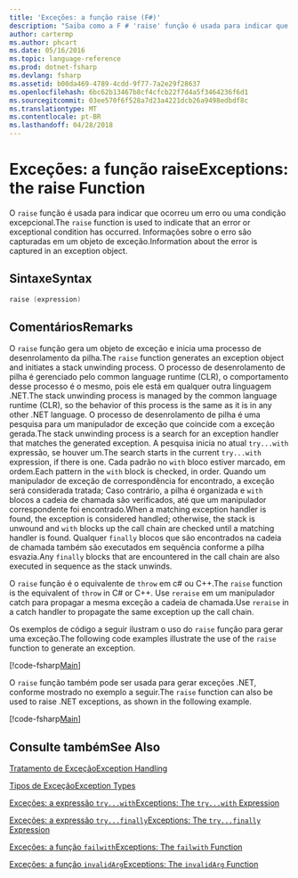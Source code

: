 ```yaml
---
title: 'Exceções: a função raise (F#)'
description: "Saiba como a F # 'raise' função é usada para indicar que ocorreu um erro ou uma condição excepcional."
author: cartermp
ms.author: phcart
ms.date: 05/16/2016
ms.topic: language-reference
ms.prod: dotnet-fsharp
ms.devlang: fsharp
ms.assetid: b00da469-4789-4cdd-9f77-7a2e29f28637
ms.openlocfilehash: 6bc62b13467b8cf4cfcb22f7d4a5f3464236f6d1
ms.sourcegitcommit: 03ee570f6f528a7d23a4221dcb26a9498edbdf8c
ms.translationtype: MT
ms.contentlocale: pt-BR
ms.lasthandoff: 04/28/2018
---
```

# <a name="exceptions-the-raise-function"></a><span data-ttu-id="11892-103">Exceções: a função raise</span><span class="sxs-lookup"><span data-stu-id="11892-103">Exceptions: the raise Function</span></span>

<span data-ttu-id="11892-104">O `raise` função é usada para indicar que ocorreu um erro ou uma condição excepcional.</span><span class="sxs-lookup"><span data-stu-id="11892-104">The `raise` function is used to indicate that an error or exceptional condition has occurred.</span></span> <span data-ttu-id="11892-105">Informações sobre o erro são capturadas em um objeto de exceção.</span><span class="sxs-lookup"><span data-stu-id="11892-105">Information about the error is captured in an exception object.</span></span>


## <a name="syntax"></a><span data-ttu-id="11892-106">Sintaxe</span><span class="sxs-lookup"><span data-stu-id="11892-106">Syntax</span></span>

```fsharp
raise (expression)
```

## <a name="remarks"></a><span data-ttu-id="11892-107">Comentários</span><span class="sxs-lookup"><span data-stu-id="11892-107">Remarks</span></span>
<span data-ttu-id="11892-108">O `raise` função gera um objeto de exceção e inicia uma processo de desenrolamento da pilha.</span><span class="sxs-lookup"><span data-stu-id="11892-108">The `raise` function generates an exception object and initiates a stack unwinding process.</span></span> <span data-ttu-id="11892-109">O processo de desenrolamento de pilha é gerenciado pelo common language runtime (CLR), o comportamento desse processo é o mesmo, pois ele está em qualquer outra linguagem .NET.</span><span class="sxs-lookup"><span data-stu-id="11892-109">The stack unwinding process is managed by the common language runtime (CLR), so the behavior of this process is the same as it is in any other .NET language.</span></span> <span data-ttu-id="11892-110">O processo de desenrolamento de pilha é uma pesquisa para um manipulador de exceção que coincide com a exceção gerada.</span><span class="sxs-lookup"><span data-stu-id="11892-110">The stack unwinding process is a search for an exception handler that matches the generated exception.</span></span> <span data-ttu-id="11892-111">A pesquisa inicia no atual `try...with` expressão, se houver um.</span><span class="sxs-lookup"><span data-stu-id="11892-111">The search starts in the current `try...with` expression, if there is one.</span></span> <span data-ttu-id="11892-112">Cada padrão no `with` bloco estiver marcado, em ordem.</span><span class="sxs-lookup"><span data-stu-id="11892-112">Each pattern in the `with` block is checked, in order.</span></span> <span data-ttu-id="11892-113">Quando um manipulador de exceção de correspondência for encontrado, a exceção será considerada tratada; Caso contrário, a pilha é organizada e `with` blocos a cadeia de chamada são verificados, até que um manipulador correspondente foi encontrado.</span><span class="sxs-lookup"><span data-stu-id="11892-113">When a matching exception handler is found, the exception is considered handled; otherwise, the stack is unwound and `with` blocks up the call chain are checked until a matching handler is found.</span></span> <span data-ttu-id="11892-114">Qualquer `finally` blocos que são encontrados na cadeia de chamada também são executados em sequência conforme a pilha esvazia.</span><span class="sxs-lookup"><span data-stu-id="11892-114">Any `finally` blocks that are encountered in the call chain are also executed in sequence as the stack unwinds.</span></span>

<span data-ttu-id="11892-115">O `raise` função é o equivalente de `throw` em c# ou C++.</span><span class="sxs-lookup"><span data-stu-id="11892-115">The `raise` function is the equivalent of `throw` in C# or C++.</span></span> <span data-ttu-id="11892-116">Use `reraise` em um manipulador catch para propagar a mesma exceção a cadeia de chamada.</span><span class="sxs-lookup"><span data-stu-id="11892-116">Use `reraise` in a catch handler to propagate the same exception up the call chain.</span></span>

<span data-ttu-id="11892-117">Os exemplos de código a seguir ilustram o uso do `raise` função para gerar uma exceção.</span><span class="sxs-lookup"><span data-stu-id="11892-117">The following code examples illustrate the use of the `raise` function to generate an exception.</span></span>

[!code-fsharp[Main](../../../../samples/snippets/fsharp/lang-ref-2/snippet5801.fs)]

<span data-ttu-id="11892-118">O `raise` função também pode ser usada para gerar exceções .NET, conforme mostrado no exemplo a seguir.</span><span class="sxs-lookup"><span data-stu-id="11892-118">The `raise` function can also be used to raise .NET exceptions, as shown in the following example.</span></span>

[!code-fsharp[Main](../../../../samples/snippets/fsharp/lang-ref-2/snippet5802.fs)]
    
## <a name="see-also"></a><span data-ttu-id="11892-119">Consulte também</span><span class="sxs-lookup"><span data-stu-id="11892-119">See Also</span></span>
[<span data-ttu-id="11892-120">Tratamento de Exceção</span><span class="sxs-lookup"><span data-stu-id="11892-120">Exception Handling</span></span>](index.md)

[<span data-ttu-id="11892-121">Tipos de Exceção</span><span class="sxs-lookup"><span data-stu-id="11892-121">Exception Types</span></span>](exception-types.md)

[<span data-ttu-id="11892-122">Exceções: a expressão `try...with`</span><span class="sxs-lookup"><span data-stu-id="11892-122">Exceptions: The `try...with` Expression</span></span>](the-try-with-expression.md)

[<span data-ttu-id="11892-123">Exceções: a expressão `try...finally`</span><span class="sxs-lookup"><span data-stu-id="11892-123">Exceptions: The `try...finally` Expression</span></span>](the-try-finally-expression.md)

[<span data-ttu-id="11892-124">Exceções: a função `failwith`</span><span class="sxs-lookup"><span data-stu-id="11892-124">Exceptions: The `failwith` Function</span></span>](the-failwith-function.md)

[<span data-ttu-id="11892-125">Exceções: a função `invalidArg`</span><span class="sxs-lookup"><span data-stu-id="11892-125">Exceptions: The `invalidArg` Function</span></span>](the-invalidArg-function.md)
